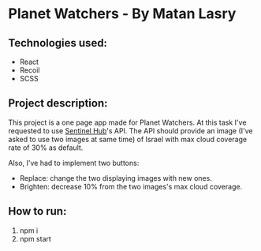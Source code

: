 # Planet Watchers - By Matan Lasry

## Technologies used:

- React
- Recoil
- SCSS


## Project description:

This project is a one page app made for Planet Watchers.
At this task I've requested to use [Sentinel Hub](https://www.sentinel-hub.com/)'s API.
The API should provide an image (I've asked to use two images at same time) of Israel with max cloud coverage rate of 30% as default.

Also, I've had to implement two buttons:

- Replace: change the two displaying images with new ones.
- Brighten: decrease 10% from the two images's max cloud coverage.

## How to run:

1. npm i
2. npm start

